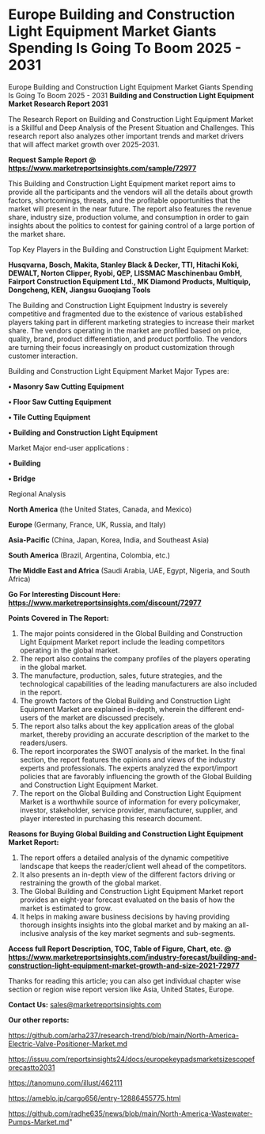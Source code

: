 # Europe Building and Construction Light Equipment Market Giants Spending Is Going To Boom 2025 - 2031
Europe Building and Construction Light Equipment Market Giants Spending Is Going To Boom 2025 - 2031
<strong>Building and Construction Light Equipment Market Research Report 2031</strong>

The Research Report on Building and Construction Light Equipment Market is a Skillful and Deep Analysis of the Present Situation and Challenges. This research report also analyzes other important trends and market drivers that will affect market growth over 2025-2031.

<strong>Request Sample Report @ <a href=https://www.marketreportsinsights.com/sample/72977>https://www.marketreportsinsights.com/sample/72977</a></strong>

This Building and Construction Light Equipment market report aims to provide all the participants and the vendors will all the details about growth factors, shortcomings, threats, and the profitable opportunities that the market will present in the near future. The report also features the revenue share, industry size, production volume, and consumption in order to gain insights about the politics to contest for gaining control of a large portion of the market share.

Top Key Players in the Building and Construction Light Equipment Market:

<strong>Husqvarna, Bosch, Makita, Stanley Black & Decker, TTI, Hitachi Koki, DEWALT, Norton Clipper, Ryobi, QEP, LISSMAC Maschinenbau GmbH, Fairport Construction Equipment Ltd., MK Diamond Products, Multiquip, Dongcheng, KEN, Jiangsu Guoqiang Tools</strong>

The Building and Construction Light Equipment Industry is severely competitive and fragmented due to the existence of various established players taking part in different marketing strategies to increase their market share. The vendors operating in the market are profiled based on price, quality, brand, product differentiation, and product portfolio. The vendors are turning their focus increasingly on product customization through customer interaction.

Building and Construction Light Equipment Market Major Types are:

<strong>• Masonry Saw Cutting Equipment

• Floor Saw Cutting Equipment

• Tile Cutting Equipment

• Building and Construction Light Equipment</strong>

Market Major end-user applications :

<strong>• Building

• Bridge</strong>

Regional Analysis

</u><strong><b>North America</b></strong> (the United States, Canada, and Mexico)

<strong><b>Europe </b></strong>(Germany, France, UK, Russia, and Italy)

<strong><b>Asia-Pacific</b></strong> (China, Japan, Korea, India, and Southeast Asia)

<strong><b>South America</b></strong> (Brazil, Argentina, Colombia, etc.)

<strong><b>The Middle East and Africa</b></strong> (Saudi Arabia, UAE, Egypt, Nigeria, and South Africa)

<strong>Go For Interesting Discount Here: <a href=https://www.marketreportsinsights.com/discount/72977>https://www.marketreportsinsights.com/discount/72977</a></strong>

<strong>Points Covered in The Report:</strong>
<ol>
  <li>The major points considered in the Global Building and Construction Light Equipment Market report include the leading competitors operating in the global market.</li>
  <li>The report also contains the company profiles of the players operating in the global market.</li>
  <li>The manufacture, production, sales, future strategies, and the technological capabilities of the leading manufacturers are also included in the report.</li>
  <li>The growth factors of the Global Building and Construction Light Equipment Market are explained in-depth, wherein the different end-users of the market are discussed precisely.</li>
  <li>The report also talks about the key application areas of the global market, thereby providing an accurate description of the market to the readers/users.</li>
  <li>The report incorporates the SWOT analysis of the market. In the final section, the report features the opinions and views of the industry experts and professionals. The experts analyzed the export/import policies that are favorably influencing the growth of the Global Building and Construction Light Equipment Market.</li>
  <li>The report on the Global Building and Construction Light Equipment Market is a worthwhile source of information for every policymaker, investor, stakeholder, service provider, manufacturer, supplier, and player interested in purchasing this research document.</li>
</ol>
<strong>Reasons for Buying Global Building and Construction Light Equipment Market Report:</strong>

<ol>
  <li>The report offers a detailed analysis of the dynamic competitive landscape that keeps the reader/client well ahead of the competitors.</li>
  <li>It also presents an in-depth view of the different factors driving or restraining the growth of the global market.</li>
  <li>The Global Building and Construction Light Equipment Market report provides an eight-year forecast evaluated on the basis of how the market is estimated to grow.</li>
  <li>It helps in making aware business decisions by having providing thorough insights insights into the global market and by making an all-inclusive analysis of the key market segments and sub-segments.</li>
</ol>
<strong>Access full Report Description, TOC, Table of Figure, Chart, etc. @ <a href=https://www.marketreportsinsights.com/industry-forecast/building-and-construction-light-equipment-market-growth-and-size-2021-72977>https://www.marketreportsinsights.com/industry-forecast/building-and-construction-light-equipment-market-growth-and-size-2021-72977</a></strong>


Thanks for reading this article; you can also get individual chapter wise section or region wise report version like Asia, United States, Europe.

<strong>Contact Us:</strong>
sales@marketreportsinsights.com

<strong>Our other reports:</strong>

<a href=https://github.com/arha237/research-trend/blob/main/North-America-Electric-Valve-Positioner-Market.md>https://github.com/arha237/research-trend/blob/main/North-America-Electric-Valve-Positioner-Market.md</a>

<a href=https://issuu.com/reportsinsights24/docs/europekeypadsmarketsizescopeforecastto2031>https://issuu.com/reportsinsights24/docs/europekeypadsmarketsizescopeforecastto2031</a>

<a href=https://tanomuno.com/illust/462111>https://tanomuno.com/illust/462111</a>

<a href=https://ameblo.jp/cargo656/entry-12886455775.html>https://ameblo.jp/cargo656/entry-12886455775.html</a>

<a href=https://github.com/radhe635/news/blob/main/North-America-Wastewater-Pumps-Market.md>https://github.com/radhe635/news/blob/main/North-America-Wastewater-Pumps-Market.md</a>"
